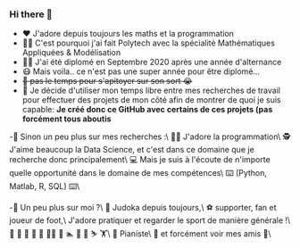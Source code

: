 ### Hi there 👋

- :heart: J'adore depuis toujours les maths et la programmation
- :student: C'est pourquoi j'ai fait Polytech avec la spécialité Mathématiques Appliquées & Modélisation
- :man_student: J'ai été diplomé en Septembre 2020 après une année d'alternance
- :mask: Mais voila.. ce n'est pas une super année pour être diplomé...
- ~~:triumph: pas le temps pour s'apitoyer sur son sort :sob:~~
- :brain: Je décide d'utiliser mon temps libre entre mes recherches de travail pour effectuer des projets de mon côté afin de montrer de quoi je suis capable:
**Je créé donc ce GitHub avec certains de ces projets (pas forcément tous aboutis**


-:wave: Sinon un peu plus sur mes recherches :\\
:technologist: J'adore la programmation\\
:detective: J'aime beaucoup la Data Science, et c'est dans ce domaine que je recherche donc principalement\\
:computer: Mais je suis à l'écoute de n'importe quelle opportunité dans le domaine de mes compétences\\
:keyboard: (Python, Matlab, R, SQL) :keyboard:\\


-:wave: Un peu plus sur moi ?\\
:martial_arts_uniform: Judoka depuis toujours,\\
:soccer: supporter, fan et joueur de foot,\\
J'adore pratiquer et regarder le sport de manière générale !\\
:runner: :tennis: :basketball: :football: :volleyball: :man_playing_handball: :rugby_football: :swimmer: 	:climbing:	:bicyclist: :skier: :weight_lifting:\\
:musical_keyboard: Pianiste\\
:beers: et forcément voir mes amis :man_dancing:\\
